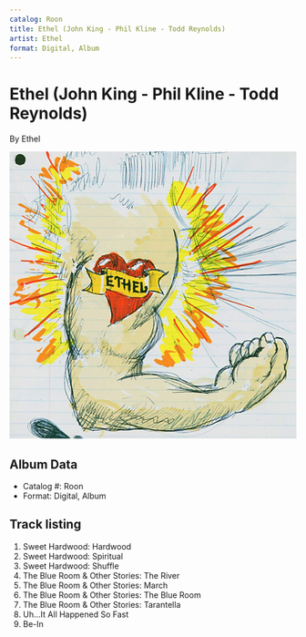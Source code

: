 ```yaml
---
catalog: Roon
title: Ethel (John King - Phil Kline - Todd Reynolds)
artist: Ethel
format: Digital, Album
---
```


# Ethel (John King - Phil Kline - Todd Reynolds)

By Ethel

![](../../assets/albumcovers/Ethel-Ethel_John_King_-_Phil_Kline_-_Todd_Reynolds.png)

## Album Data

- Catalog #: Roon
- Format: Digital, Album


## Track listing


1. Sweet Hardwood: Hardwood
2. Sweet Hardwood: Spiritual
3. Sweet Hardwood: Shuffle
4. The Blue Room & Other Stories: The River
5. The Blue Room & Other Stories: March
6. The Blue Room & Other Stories: The Blue Room
7. The Blue Room & Other Stories: Tarantella
8. Uh...It All Happened So Fast
9. Be-In

